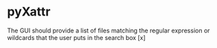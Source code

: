 # pyXattr

The GUI should provide a list of files matching the regular expression or wildcards that the user puts in the search box [x]